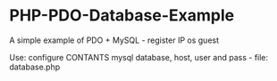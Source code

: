PHP-PDO-Database-Example
========================

A simple example of PDO + MySQL - register IP os guest

Use: configure CONTANTS mysql database, host, user and pass - file: database.php


